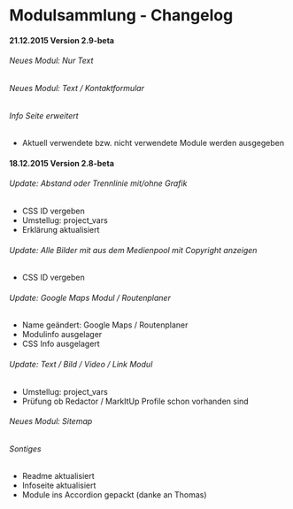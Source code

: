 Modulsammlung - Changelog
===

#### 21.12.2015 Version 2.9-beta

###### Neues Modul: Nur Text
###### Neues Modul: Text / Kontaktformular

###### Info Seite erweitert
* Aktuell verwendete bzw. nicht verwendete Module werden ausgegeben

#### 18.12.2015 Version 2.8-beta

###### Update: Abstand oder Trennlinie mit/ohne Grafik
* CSS ID vergeben
* Umstellug: project_vars
* Erklärung aktualisiert

###### Update: Alle Bilder mit aus dem Medienpool mit Copyright anzeigen
* CSS ID vergeben

###### Update: Google Maps Modul / Routenplaner
* Name geändert: Google Maps / Routenplaner
* Modulinfo ausgelager
* CSS Info ausgelagert

###### Update: Text / Bild / Video / Link Modul
  * Umstellug: project_vars
  * Prüfung ob Redactor / MarkItUp Profile schon vorhanden sind

###### Neues Modul: Sitemap

###### Sontiges

* Readme aktualisiert
* Infoseite aktualisiert
* Module ins Accordion gepackt (danke an Thomas)
